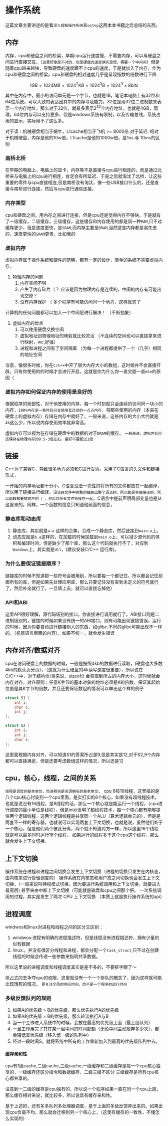 # 操作系统

这篇文章主要讲述的是看`深入理解操作系统`和`ostep`这两本本书籍之后总结的东西。

## 内存

内存，cpu和硬盘之间的桥梁，早期cpu运行速度慢，不需要内存，可以与硬盘之间进行直接交互，（`这里好像是不对的，但是硬盘的速度确实是慢，需要一个中间间`）但是随着cpu越来越快，导致硬盘的速度跟不上cpu的速度，于是就加入了内存，作为cpu和硬盘之间的桥梁。cpu和硬盘的相对速度几乎是呈现指数的倍数进行下降

$$
1GB = 1024MB = 1024^2KB = 1024^3 B = 1024^3 \times 8 bits
$$

其中在内存中，最小的访问单元是一个字节，也就是1B，笔记本电脑上有32位和64位系统，可以大致的表达出其中的内存寻址能力，32位是用32位二进制数来表示一个内存地址，那么对于32位，就最多表示$2^{32}$个内存地址，也就是4GB，同理，64位内存可以支持更多，但是windows系统有限制，以及传输总线，系统占用的显示，实际用不了这么多。

对于读：机械硬盘相当于蜗牛，L1cache相当于飞机 >= 8000倍
对于延迟: 相对于机械硬盘，内存是他的10w倍，L1cache是他的1000w倍，是1ns 与 10ms的区别

### 南桥北桥

在早期的电脑上，电脑上的显卡，内存等不是直接与cpu进行相连的，而是通过北桥来与电脑上的cpu进行相连，肯定会有所延迟，于是之后就淘汰了北桥，让这些重要的零件与cpu直接相连,但是南桥没有淘汰，像一些USB接口什么的，还是直接与南桥进行连接，然后与cpu进行通信连接。

### 内存类型

cpu和硬盘之间，用内存之间进行连接，但是cpu还是觉得内存不够快，于是就有了一级缓存，二级缓存，三级缓存，这些缓存和内存使用的都是同一种`RAM`,只不过缓存更少，但是速度更快，是`SRAM`,而内存主要是`DRAM`,当然这些内存都是易失去的，速度更快的`SRAM`更贵，比如我的

### 虚拟内存

虚拟内存属于操作系统和硬件的范畴，都有一定的设计，简单的系统不需要虚拟内存。

1. 物理内存的问题
    1. 内存空间不够
    2. 产生了内存碎片（？ 应该是因为物理内存是连续的，中间的内存有可能出现空隙？
    3. 没有内存保护 （ 多个程序有可能访问同一个地方，这样就寄了

计算机的任何问题都可以加入一个中间层进行解决！ （不断抽象）

1. 虚拟内存的优点
    1. 可以使用硬盘交换空间
    2. 虚拟地址到物理地址的映射就比较灵活 （不连续的空间也可以直接拿来进行映射，wc,好强）
    3. 进程和进程之间有了空间隔离 （为每一个进程都提供了一个（几乎）相同的地址空间

注意，像很多时候，你在`C/C++`中开了很大内存大小的数组，这时候并不会直接开辟，只有你使用的的时候才会进行开启，这就是你为什么你一直交题一直`mle`的原因（

### 虚拟内存如何保证内存的使用是良好的

根据程序的局部性，对于他使用的内存，每一个时刻就只会连续的访问同一块小的内存，`100%内存某一事时刻只会使用其连续的一点点内存`，将那些使用的内存（本来在硬盘上的虚拟内存）存储在内存中就好了，一般来说，这些内存的大小大约就是`4k`这么少，所以说内存使用效率就非常高。

虚拟内存可以视为在存储在硬盘中的数据的对于`DRAM`的缓存。
`一般来说，虚拟内存应该保持在物理内存的0.5-3倍左右，最好不要超过1倍`

## 链接

C++为了兼容C，导致很多地方必须和C进行妥协，采用了C语言的头文件和链接形式，

一开始的内存地址都十分小，C语言没法一次性的将所有的文件都放在一起编译，所以用了链接进行编译。`没法在文件中完整的抽象出整个语法树，所以都是单编编译的，所以函数都要提前声明（ ，然后将所有文件链接在一起`，C语言中提前声明局部变量也是从这里来的。同样，一个函数的信息只知道他前面的信息，

### 静态库和动态库

1. 静态库，其实就是`a.o` 这样的合集，合成一个静态库，然后链接到`main.o`上。
2. 动态库就是`b.a`这样的，在加载的时候加载到`main.o`上，可以减少源代码的体积和编译时间，但是缺少了那个库，那么这个代码就执行不了，对应到`Windows`上，其实就是`dll`，(建议安装C/C++ 运行库)。

### 为什么要保证链接顺序？

链接库的时候不知道那一些符号会被用到，所以要每一个都记住，所以都会记住前面所有的库，但是如果先处理应用库，那么只要记住没有查到未定义的符号就行了，然后补全就行了。一旦填上去，就可以直接忘掉他）

### API和ABI

这里API很好理解，源代码级别的接口，你直接进行调用就行了。ABI接口则是二进制级别的，链接的时候如果没有统一的ABI接口，则有可能出现链接错误，运行的时候，因为你要自动进行链接别人的东西，如glibc.不同的glibc可能出现不一样的。（机器语言层面的内容），如果不统一，就会发生错误

## 内存对齐/数据对齐

cpu在访问硬盘上的数据的时候，一般是按照4kb的数据进行读取，(硬盘也大多数4kb的默认页分页），（这就为什么硬盘的4k读写速度很重要），所以说在C/C++中，对于结构体/类来说，sizeof() 会获取到所占的内存大小，这时候就会内存对齐，对齐原则：任意K字节的基本对象的地址必须是K的倍数，保证其起始位置是其K字节的倍数，并且还要保证数组的情况可以举出这个样的例子

```c
struct S1 {
    int i;
    char c;
    int j;
};

struct S2 {
    int i;
    int j;
    char c;
};
```

这里面根据内存对齐，可以知道S1的答案所占是9,但是其实是12,对于S2,9个内存都可以直接满足，但是还要考虑数组这样的情况，所以还是12

## cpu，核心，线程，之间的关系

`线程是调度的基本单位，而进程则是资源拥有的基本单位`，
cpu 8核16线程，这里指的是八个cpu核心封装到一个cpu里面，是实打实的8个核心，如果没有超线程技术，也就是说没有16线程，是8线程的话，那么一个核心就是能运行一个线程，（cpu进行调度的最小单位是线程），但是intel发明了超线程技术，每一个核心都有能够提供两个逻辑线程，这两个逻辑线程是共享同一个ALU（算术逻辑单元的），但是是两套不一样的寄存器，也就说可以实现两套上下文切换，也就是说，虽然他们处于一个核心，但是他们两个彼此分离，两个就不知道对方一样，所以这里16个线程就是可以最多同时运行16个线程，
如果运行的线程多于这个cpu这个线程，那么就会发生上下文切换。

## 上下文切换

操作系统在进程和进程之间切换会发生上下文切换（进程的切换只发生在内核态，由内核来进行管理调度的）
操作系统在内核态和用户态之间切换也会发生上下文切换，（一般来说叫特权模式切换，因为要进行系统调用和上下文切换，就要进入最高层)
甚至来由中断上下文切换（可能就是磁盘和cpu之间那个把。
一次系统调用的过程，其实是发生了两次 CPU 上下文切换 （本质上就是执行操作系统的api）

## 进程调度

windwos和linux对进程和线程之间的区分又区别：

1. windwos:进程有明确的进程描述符，但是线程没有进程描述符，拥有少量的似有数据
2. linux:。并没有很区分线程和进程，都会分配一个`task_struct`,只不过在创建线程的时候会传递一些参数来指明共享数据。 

所以这里说的进程调度和线程调度其实是差不多的，不要抠字眼了～

抢占式的去争夺cpu的权限，这里就没有一个一个排队的概念了，因为这样就可能出现饿死的情况。
`更关注全局的响应时间，而不是一个程序的运行时间`

### 多级反馈队列的规则

1. 如果A的优先级 > B的优先级，那么优先执行A的优先级
2. 如果A的优先级 = B的优先级，那么轮流执行A与B
3. 当一个工作进入系统中的时候，会放在最高的优先级上面（最上层队列）
4. 一旦工作用完了其在某一层中间的时间配额（无论中间主动放弃多少次），都会降低其优先级（移入低一级的队列中）
5. 经过一段时间S，就将系统中所有的工作重新加入到最高的优先级队列中去。

#### 缓存亲和性

cpu有1级cache,二级cache,三级cache,一级缓存和二级缓存是每一个cpu核心独享的，一级缓存还区分指令和数据缓存，二级三级不区分
三级缓存是所有cpu核心都共享的。

注意到一二级的缓存是cpu独有的，所以说一个程序如果一直在同一个cpu上跑，那么缓存相对来说，就比较多，所以说具有缓存亲和性。

基于上述的，还有多多队列多处理器调度，基于上面的多级反馈弄出来的。如果出现cpu负载不均，那么就会迁移到另一个核心上，（这里有缓存的一致性，不懂怎么实现的）
